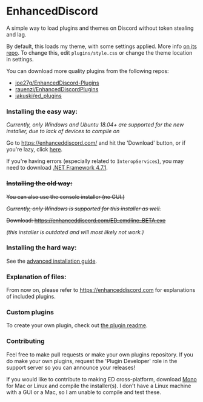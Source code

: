 # EnhancedDiscord
A simple way to load plugins and themes on Discord without token stealing and lag.

By default, this loads my theme, with some settings applied. More info [on its repo](https://github.com/joe27g/Discord-Theme). To change this, edit `plugins/style.css` or change the theme location in settings.

You can download more quality plugins from the following repos:
- [joe27g/EnhancedDiscord-Plugins](https://github.com/joe27g/EnhancedDiscord-Plugins)
- [rauenzi/EnhancedDiscordPlugins](https://github.com/rauenzi/EnhancedDiscordPlugins)
- [jakuski/ed_plugins](https://github.com/jakuski/ed_plugins)

### Installing the easy way:

*Currently, only Windows and Ubuntu 18.04+ are supported for the new installer, due to lack of devices to compile on*

Go to https://enhanceddiscord.com/ and hit the 'Download' button, or if you're lazy, click [here](https://enhanceddiscord.com/EnhancedDiscord.exe).

If you're having errors (especially related to `InteropServices`), you may need to download [.NET Framework 4.7.1](https://www.microsoft.com/en-us/download/details.aspx?id=56116).

### ~~Installing the old way:~~

~~You can also use the console installer (no GUI.)~~

~~*Currently, only Windows is supported for this installer as well.*~~

~~Download: https://enhanceddiscord.com/ED_cmdline_BETA.exe~~

*(this installer is outdated and will most likely not work.)*

### Installing the hard way:

See the [advanced installation guide](/advanced_installation.md).

### Explanation of files:

From now on, please refer to https://enhanceddiscord.com for explanations of included plugins.

### Custom plugins

To create your own plugin, check out [the plugin readme](/plugins.md).

### Contributing

Feel free to make pull requests or make your own plugins repository. If you do make your own plugins, request the 'Plugin Developer' role in the support server so you can announce your releases!

If you would like to contribute to making ED cross-platform, download [Mono](http://www.mono-project.com/download/stable/) for Mac or Linux and compile the installer(s). I don't have a Linux machine with a GUI or a Mac, so I am unable to compile and test these.
